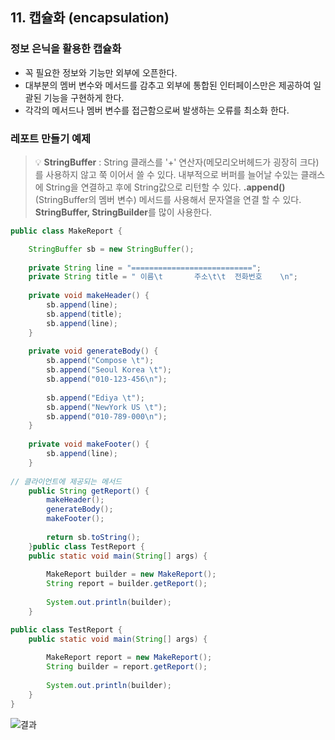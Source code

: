 ## 11. 캡슐화 (encapsulation)

### 정보 은닉을 활용한 캡슐화

- 꼭 필요한 정보와 기능만 외부에 오픈한다.
- 대부분의 멤버 변수와 메서드를 감추고 외부에 통합된 인터페이스만은 제공하여 일괄된 기능을 구현하게 한다.
- 각각의 메서드나 멤버 변수를 접근함으로써 발생하는 오류를 최소화 한다.

### 레포트 만들기 예제


> 💡 **StringBuffer** : String 클래스를 '+' 연산자(메모리오버헤드가 굉장히 크다)를 사용하지 않고 쭉 이어서 쓸 수 있다.  내부적으로 버퍼를 늘어날 수있는 클래스에 String을 연결하고 후에 String값으로 리턴할 수 있다. **.append()**(StringBuffer의 멤버 변수) 메서드를 사용해서 문자열을 연결 할 수 있다. **StringBuffer, StringBuilder**를 많이 사용한다.


```java
public class MakeReport {

	StringBuffer sb = new StringBuffer();
	
	private String line = "===========================";
	private String title = " 이름\t		주소\t\t	전화번호	\n";
	
	private void makeHeader() {
		sb.append(line);
		sb.append(title);
		sb.append(line);
	}
	
	private void generateBody() {
		sb.append("Compose \t");
		sb.append("Seoul Korea \t");
		sb.append("010-123-456\n");
		
		sb.append("Ediya \t");
		sb.append("NewYork US \t");
		sb.append("010-789-000\n");
	}
	
	private void makeFooter() {
		sb.append(line);
	}
	
// 클라이언트에 제공되는 메서드
	public String getReport() {
		makeHeader();
		generateBody();
		makeFooter();
		
		return sb.toString();
	}public class TestReport {
	public static void main(String[] args) {
		
		MakeReport builder = new MakeReport();
		String report = builder.getReport();
		
		System.out.println(builder);
	}
```

```java
public class TestReport {
	public static void main(String[] args) {
		
		MakeReport report = new MakeReport();
		String builder = report.getReport();
		
		System.out.println(builder);
	}
}
```

![결과](https://s3.us-west-2.amazonaws.com/secure.notion-static.com/4d117aa4-6b1b-4598-a685-bb0a9cee8256/Untitled.png?X-Amz-Algorithm=AWS4-HMAC-SHA256&X-Amz-Content-Sha256=UNSIGNED-PAYLOAD&X-Amz-Credential=AKIAT73L2G45EIPT3X45%2F20211208%2Fus-west-2%2Fs3%2Faws4_request&X-Amz-Date=20211208T062430Z&X-Amz-Expires=86400&X-Amz-Signature=cf5070c3f6dc0c985054e2954fe35ae9fa591ff420aa7da110a0be558253cc24&X-Amz-SignedHeaders=host&response-content-disposition=filename%20%3D%22Untitled.png%22&x-id=GetObject)